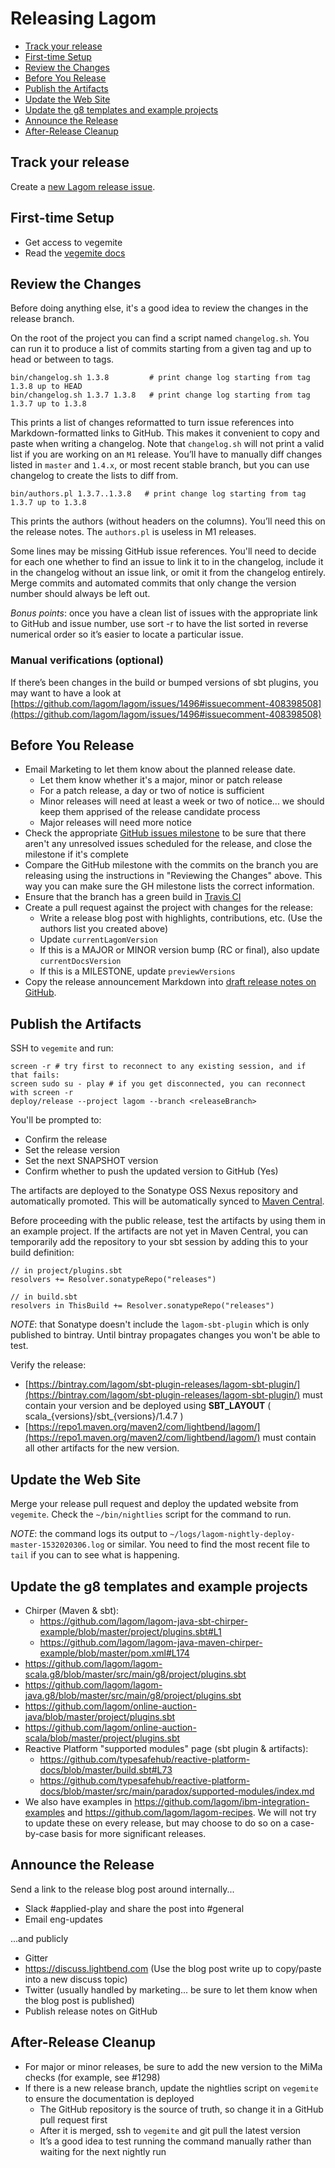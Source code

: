 # Releasing Lagom

* [Track your release](#track-your-release)
* [First-time Setup](#first-time-setup)
* [Review the Changes](#review-the-changes)
* [Before You Release](#before-you-release)
* [Publish the Artifacts](#publish-the-artifacts)
* [Update the Web Site](#update-the-site)
* [Update the g8 templates and example projects](#update-the-g8-templates-and-example-projects)
* [Announce the Release](#announce-the-release)
* [After-Release Cleanup](#after-release-cleanup)

## Track your release

Create a [new Lagom release issue][].

[new Lagom release issue]: https://github.com/lightbend/play-lagom-team/issues/new?labels=release&template=lagom-release.md&title=Release+Lagom+x.y.z

## First-time Setup

 * Get access to vegemite
 * Read the [vegemite docs][]

[vegemite docs]: https://github.com/typesafehub/vegemite/blob/master/README.md

## Review the Changes

Before doing anything else, it's a good idea to review the changes in the release branch.

On the root of the project you can find a script named `changelog.sh`. You can run it to produce a list of
commits starting from a given tag and up to head or between to tags.

    bin/changelog.sh 1.3.8         # print change log starting from tag 1.3.8 up to HEAD
    bin/changelog.sh 1.3.7 1.3.8   # print change log starting from tag 1.3.7 up to 1.3.8

This prints a list of changes reformatted to turn issue references into Markdown-formatted links to GitHub. This
makes it convenient to copy and paste when writing a changelog.  Note that `changelog.sh` will not print a valid
list if you are working on an `M1` release. You’ll have to manually diff changes listed in `master` and `1.4.x`,
or most recent stable branch, but you can use changelog to create the lists to diff from.

    bin/authors.pl 1.3.7..1.3.8   # print change log starting from tag 1.3.7 up to 1.3.8

This prints the authors (without headers on the columns). You’ll need this on the release notes. The
`authors.pl` is useless in M1 releases.

Some lines may be missing GitHub issue references. You'll need to decide for each one whether to find an issue
to link it to in the changelog, include it in the changelog without an issue link, or omit it from the changelog
entirely. Merge commits and automated commits that only change the version number should always be left out.

*Bonus points*: once you have a clean list of issues with the appropriate link to GitHub and issue number, use
sort -r to have the list sorted in reverse numerical order so it’s easier to locate a particular issue.

### Manual verifications (optional)

If there’s been changes in the build or bumped versions of sbt plugins, you may want to have a look at
[https://github.com/lagom/lagom/issues/1496#issuecomment-408398508](https://github.com/lagom/lagom/issues/1496#issuecomment-408398508)

## Before You Release

* Email Marketing to let them know about the planned
  release date.
    * Let them know whether it's a major, minor or patch release
    * For a patch release, a day or two of notice is sufficient
    * Minor releases will need at least a week or two of notice... we should keep them apprised of the release candidate process
    * Major releases will need more notice
* Check the appropriate [GitHub issues milestone](https://github.com/lagom/lagom/milestones) to be sure that
  there aren't any unresolved issues scheduled for the release, and close the milestone if it's complete
* Compare the GitHub milestone with the commits on the branch you are releasing using the instructions in
  "Reviewing the Changes" above. This way you can make sure the GH milestone lists the correct information.
* Ensure that the branch has a green build in [Travis CI](https://travis-ci.org/lagom/lagom/branches)
* Create a pull request against the project with changes for the release:
    * Write a release blog post with highlights, contributions, etc. (Use the authors list you created above)
    * Update `currentLagomVersion`
    * If this is a MAJOR or MINOR version bump (RC or final), also update `currentDocsVersion`
    * If this is a MILESTONE, update `previewVersions`
* Copy the release announcement Markdown into [draft release notes on GitHub](https://github.com/lagom/lagom/releases).

## Publish the Artifacts

SSH to `vegemite` and run:

    screen -r # try first to reconnect to any existing session, and if that fails:
    screen sudo su - play # if you get disconnected, you can reconnect with screen -r
    deploy/release --project lagom --branch <releaseBranch>

You'll be prompted to:

* Confirm the release
* Set the release version
* Set the next SNAPSHOT version
* Confirm whether to push the updated version to GitHub (Yes)

The artifacts are deployed to the Sonatype OSS Nexus repository and automatically promoted. This will be
automatically synced to [Maven Central](http://repo2.maven.org/maven2/com/lightbend/lagom/).

Before proceeding with the public release, test the artifacts by using them in an example project. If the
artifacts are not yet in Maven Central, you can temporarily add the repository to your sbt session by adding
this to your build definition:

    // in project/plugins.sbt
    resolvers += Resolver.sonatypeRepo("releases") 
    
    // in build.sbt
    resolvers in ThisBuild += Resolver.sonatypeRepo("releases") 

*NOTE*: that Sonatype doesn't include the `lagom-sbt-plugin` which is only published to bintray. Until bintray
propagates changes you won't be able to test.

Verify the release:

* [https://bintray.com/lagom/sbt-plugin-releases/lagom-sbt-plugin/](https://bintray.com/lagom/sbt-plugin-releases/lagom-sbt-plugin/) must contain your version and be deployed using **SBT_LAYOUT** ( scala_{versions}/sbt_{versions}/1.4.7 )
* [https://repo1.maven.org/maven2/com/lightbend/lagom/](https://repo1.maven.org/maven2/com/lightbend/lagom/) must contain all other artifacts for the new version.

## Update the Web Site

Merge your release pull request and deploy the updated website from `vegemite`. Check the
`~/bin/nightlies` script for the command to run.

*NOTE*: the command logs its output to `~/logs/lagom-nightly-deploy-master-1532020306.log` or similar. You need to find the most recent file to `tail` if you can to see what is happening.

## Update the g8 templates and example projects

* Chirper (Maven & sbt):
    * https://github.com/lagom/lagom-java-sbt-chirper-example/blob/master/project/plugins.sbt#L1
    * https://github.com/lagom/lagom-java-maven-chirper-example/blob/master/pom.xml#L174
* https://github.com/lagom/lagom-scala.g8/blob/master/src/main/g8/project/plugins.sbt
* https://github.com/lagom/lagom-java.g8/blob/master/src/main/g8/project/plugins.sbt
* https://github.com/lagom/online-auction-java/blob/master/project/plugins.sbt
* https://github.com/lagom/online-auction-scala/blob/master/project/plugins.sbt
* Reactive Platform "supported modules" page (sbt plugin & artifacts):
    * https://github.com/typesafehub/reactive-platform-docs/blob/master/build.sbt#L73
    * https://github.com/typesafehub/reactive-platform-docs/blob/master/src/main/paradox/supported-modules/index.md
* We also have examples in https://github.com/lagom/ibm-integration-examples and
  https://github.com/lagom/lagom-recipes. We will not try to update these on every release, but may choose to do
  so on a case-by-case basis for more significant releases.

## Announce the Release

Send a link to the release blog post around internally...

* Slack #applied-play and share the post into #general
* Email eng-updates

...and publicly

* Gitter
* https://discuss.lightbend.com (Use the blog post write up to copy/paste into a new discuss topic)
* Twitter (usually handled by marketing... be sure to let them know when the blog post is published)
* Publish release notes on GitHub

## After-Release Cleanup

* For major or minor releases, be sure to add the new version to the MiMa checks (for example, see #1298)
* If there is a new release branch, update the nightlies script on `vegemite` to ensure the documentation is deployed
    * The GitHub repository is the source of truth, so change it in a GitHub pull request first
    * After it is merged, ssh to `vegemite` and git pull the latest version
    * It’s a good idea to test running the command manually rather than waiting for the next nightly run
